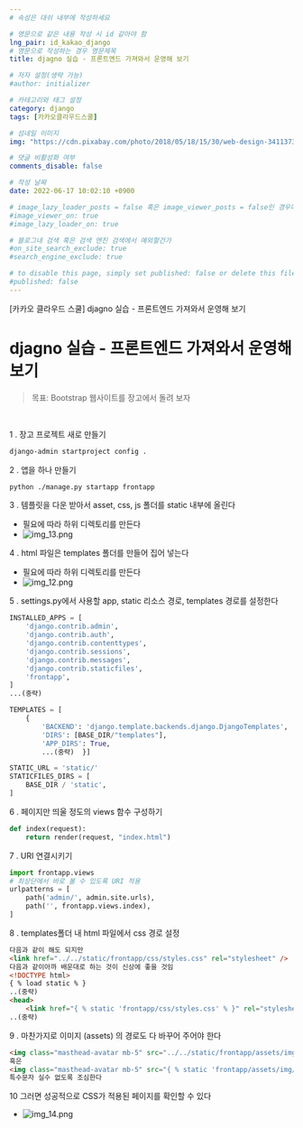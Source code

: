 ```yaml
---
# 속성은 대쉬 내부에 작성하세요

# 영문으로 같은 내용 작성 시 id 같아야 함
lng_pair: id_kakao_django
# 영문으로 작성하는 경우 영문제목
title: djagno 실습 - 프론트엔드 가져와서 운영해 보기

# 저자 설정(생략 가능)
#author: initializer

# 카테고리와 태그 설정
category: django
tags: [카카오클라우드스쿨]

# 섬네일 이미지
img: "https://cdn.pixabay.com/photo/2018/05/18/15/30/web-design-3411373__340.jpg"

# 댓글 비활성화 여부
comments_disable: false

# 작성 날짜
date: 2022-06-17 10:02:10 +0900

# image_lazy_loader_posts = false 혹은 image_viewer_posts = false인 경우에만 사용하세요
#image_viewer_on: true
#image_lazy_loader_on: true

# 블로그내 검색 혹은 검색 엔진 검색에서 예외할건가
#on_site_search_exclude: true
#search_engine_exclude: true

# to disable this page, simply set published: false or delete this file
#published: false
---
```


<!-- outline-start -->

[카카오 클라우드 스쿨] djagno 실습 - 프론트엔드 가져와서 운영해 보기

<!-- outline-end -->


# djagno 실습 - 프론트엔드 가져와서 운영해 보기
> 목표: Bootstrap 웹사이트를 장고에서 돌려 보자

<br>


 1 . 장고 프로젝트 새로 만들기

```bash
django-admin startproject config .
```

2 . 앱을 하나 만들기

```bash
python ./manage.py startapp frontapp
```

3 . 템플릿을 다운 받아서 asset, css, js 폴더를  static 내부에 올린다
   * 필요에 따라 하위 디렉토리를 만든다
   * ![img_13.png](img_13.png)

4 . html 파일은 templates 폴더를 만들어 집어 넣는다
   * 필요에 따라 하위 디렉토리를 만든다
   * ![img_12.png](img_12.png)

5 . settings.py에서 사용할 app, static 리소스 경로, templates 경로를 설정한다

```python
INSTALLED_APPS = [
    'django.contrib.admin',
    'django.contrib.auth',
    'django.contrib.contenttypes',
    'django.contrib.sessions',
    'django.contrib.messages',
    'django.contrib.staticfiles',
    'frontapp',
]
...(중략)

TEMPLATES = [
    {
        'BACKEND': 'django.template.backends.django.DjangoTemplates',
        'DIRS': [BASE_DIR/"templates"],
        'APP_DIRS': True,
        ...(중략)  }]

STATIC_URL = 'static/'
STATICFILES_DIRS = [
    BASE_DIR / 'static',
]
```

6 . 페이지만 띄울 정도의  views 함수 구성하기

```python
def index(request):
    return render(request, "index.html")
```

7 . URI 연결시키기

```python
import frontapp.views
# 최상단에서 바로 볼 수 있도록 URI 적용
urlpatterns = [
    path('admin/', admin.site.urls),
    path('', frontapp.views.index),
]
```

8 . templates폴더 내 html 파일에서 css 경로 설정

```html
다음과 같이 해도 되지만
<link href="../../static/frontapp/css/styles.css" rel="stylesheet" />
다음과 같이아까 배운대로 하는 것이 신상에 좋을 것임
<!DOCTYPE html>
{ % load static % }
..(중략)
<head>
    <link href="{ % static 'frontapp/css/styles.css' % }" rel="stylesheet" />
..(중략)
```

9 . 마찬가지로 이미지 (assets) 의 경로도 다 바꾸어 주어야 한다

```html
<img class="masthead-avatar mb-5" src="../../static/frontapp/assets/img/avataaars.svg" alt="..." />
혹은
<img class="masthead-avatar mb-5" src="{ % static 'frontapp/assets/img/avataaars.svg' % }" alt="..." />
특수문자 실수 없도록 조심한다
```

10 그러면 성공적으로 CSS가 적용된 페이지를 확인할 수 있다
   * ![img_14.png](img_14.png)
